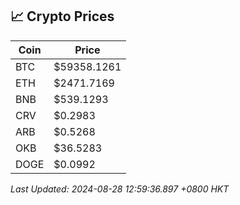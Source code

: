 ## 📈 Crypto Prices

| Coin | Price |
| ---- | ----- |
| BTC | $59358.1261 |
| ETH | $2471.7169 |
| BNB | $539.1293 |
| CRV | $0.2983 |
| ARB | $0.5268 |
| OKB | $36.5283 |
| DOGE | $0.0992 |

_Last Updated: 2024-08-28 12:59:36.897 +0800 HKT_